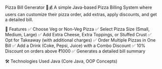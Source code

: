 Pizza Bill Generator 🍕💰
A simple Java-based Pizza Billing System where users can customize their pizza order, add extras, apply discounts, and get a detailed bill.

🚀 Features
✅ Choose Veg or Non-Veg Pizza
✅ Select Pizza Size (Small, Medium, Large)
✅ Add Extra Cheese, Extra Toppings, or Stuffed Crust
✅ Opt for Takeaway (with additional charges)
✅ Order Multiple Pizzas in One Bill
✅ Add a Drink (Coke, Pepsi, Juice) with a Combo Discount
✅ 10% Discount on orders above ₹1000
✅ Generates a detailed bill summary

🛠 Technologies Used
Java (Core Java, OOP Concepts)
